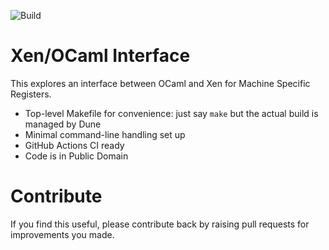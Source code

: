 

![Build](https://github.com/lindig/xen-msr-proto/workflows/CI/badge.svg)

# Xen/OCaml Interface

This explores an interface between OCaml and Xen for Machine Specific
Registers.

* Top-level Makefile for convenience: just say `make` but the actual
  build is managed by Dune
* Minimal command-line handling set up
* GitHub Actions CI ready
* Code is in Public Domain

# Contribute

If you find this useful, please contribute back by raising pull
requests for improvements you made.

[Travis]: https://www.travis-ci.org/
[OCaml]:  https://www.ocaml.org/

